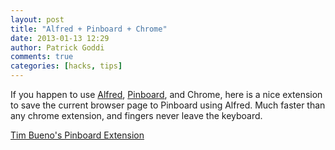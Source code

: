 ```yaml
---
layout: post
title: "Alfred + Pinboard + Chrome"
date: 2013-01-13 12:29
author: Patrick Goddi
comments: true
categories: [hacks, tips]
---
```

If you happen to use [Alfred](http://www.alfredapp.com/), [Pinboard](http://pinboard.in), and Chrome, here is a nice extension to save the current browser page to Pinboard using Alfred. Much faster than any chrome extension, and fingers never leave the keyboard.

[Tim Bueno's Pinboard Extension](http://www.timbueno.com/2012/06/27/pinboard-plus-alfred)
